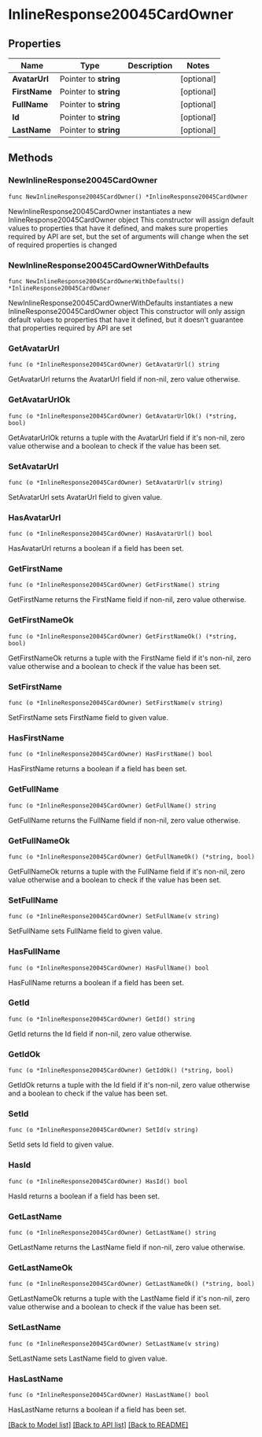 # InlineResponse20045CardOwner

## Properties

Name | Type | Description | Notes
------------ | ------------- | ------------- | -------------
**AvatarUrl** | Pointer to **string** |  | [optional] 
**FirstName** | Pointer to **string** |  | [optional] 
**FullName** | Pointer to **string** |  | [optional] 
**Id** | Pointer to **string** |  | [optional] 
**LastName** | Pointer to **string** |  | [optional] 

## Methods

### NewInlineResponse20045CardOwner

`func NewInlineResponse20045CardOwner() *InlineResponse20045CardOwner`

NewInlineResponse20045CardOwner instantiates a new InlineResponse20045CardOwner object
This constructor will assign default values to properties that have it defined,
and makes sure properties required by API are set, but the set of arguments
will change when the set of required properties is changed

### NewInlineResponse20045CardOwnerWithDefaults

`func NewInlineResponse20045CardOwnerWithDefaults() *InlineResponse20045CardOwner`

NewInlineResponse20045CardOwnerWithDefaults instantiates a new InlineResponse20045CardOwner object
This constructor will only assign default values to properties that have it defined,
but it doesn't guarantee that properties required by API are set

### GetAvatarUrl

`func (o *InlineResponse20045CardOwner) GetAvatarUrl() string`

GetAvatarUrl returns the AvatarUrl field if non-nil, zero value otherwise.

### GetAvatarUrlOk

`func (o *InlineResponse20045CardOwner) GetAvatarUrlOk() (*string, bool)`

GetAvatarUrlOk returns a tuple with the AvatarUrl field if it's non-nil, zero value otherwise
and a boolean to check if the value has been set.

### SetAvatarUrl

`func (o *InlineResponse20045CardOwner) SetAvatarUrl(v string)`

SetAvatarUrl sets AvatarUrl field to given value.

### HasAvatarUrl

`func (o *InlineResponse20045CardOwner) HasAvatarUrl() bool`

HasAvatarUrl returns a boolean if a field has been set.

### GetFirstName

`func (o *InlineResponse20045CardOwner) GetFirstName() string`

GetFirstName returns the FirstName field if non-nil, zero value otherwise.

### GetFirstNameOk

`func (o *InlineResponse20045CardOwner) GetFirstNameOk() (*string, bool)`

GetFirstNameOk returns a tuple with the FirstName field if it's non-nil, zero value otherwise
and a boolean to check if the value has been set.

### SetFirstName

`func (o *InlineResponse20045CardOwner) SetFirstName(v string)`

SetFirstName sets FirstName field to given value.

### HasFirstName

`func (o *InlineResponse20045CardOwner) HasFirstName() bool`

HasFirstName returns a boolean if a field has been set.

### GetFullName

`func (o *InlineResponse20045CardOwner) GetFullName() string`

GetFullName returns the FullName field if non-nil, zero value otherwise.

### GetFullNameOk

`func (o *InlineResponse20045CardOwner) GetFullNameOk() (*string, bool)`

GetFullNameOk returns a tuple with the FullName field if it's non-nil, zero value otherwise
and a boolean to check if the value has been set.

### SetFullName

`func (o *InlineResponse20045CardOwner) SetFullName(v string)`

SetFullName sets FullName field to given value.

### HasFullName

`func (o *InlineResponse20045CardOwner) HasFullName() bool`

HasFullName returns a boolean if a field has been set.

### GetId

`func (o *InlineResponse20045CardOwner) GetId() string`

GetId returns the Id field if non-nil, zero value otherwise.

### GetIdOk

`func (o *InlineResponse20045CardOwner) GetIdOk() (*string, bool)`

GetIdOk returns a tuple with the Id field if it's non-nil, zero value otherwise
and a boolean to check if the value has been set.

### SetId

`func (o *InlineResponse20045CardOwner) SetId(v string)`

SetId sets Id field to given value.

### HasId

`func (o *InlineResponse20045CardOwner) HasId() bool`

HasId returns a boolean if a field has been set.

### GetLastName

`func (o *InlineResponse20045CardOwner) GetLastName() string`

GetLastName returns the LastName field if non-nil, zero value otherwise.

### GetLastNameOk

`func (o *InlineResponse20045CardOwner) GetLastNameOk() (*string, bool)`

GetLastNameOk returns a tuple with the LastName field if it's non-nil, zero value otherwise
and a boolean to check if the value has been set.

### SetLastName

`func (o *InlineResponse20045CardOwner) SetLastName(v string)`

SetLastName sets LastName field to given value.

### HasLastName

`func (o *InlineResponse20045CardOwner) HasLastName() bool`

HasLastName returns a boolean if a field has been set.


[[Back to Model list]](../README.md#documentation-for-models) [[Back to API list]](../README.md#documentation-for-api-endpoints) [[Back to README]](../README.md)


